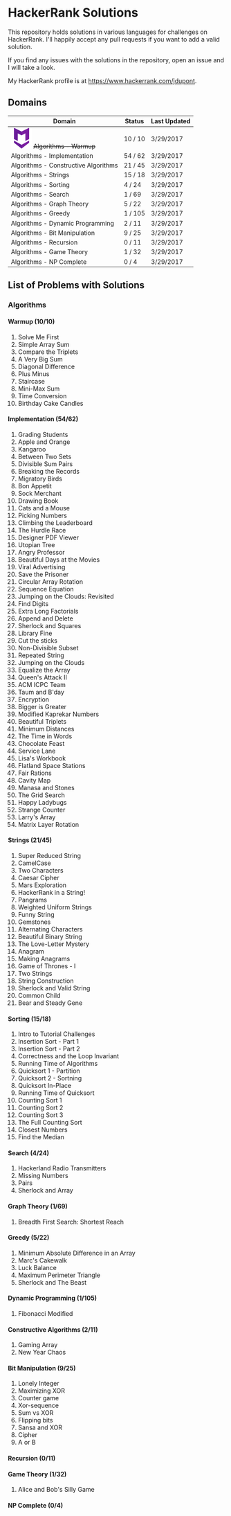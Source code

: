 # HackerRank Solutions

This repository holds solutions in various languages for challenges on HackerRank. I'll happily accept any pull requests if you want to add a valid solution. 

If you find any issues with the solutions in the repository, open an issue and I will take a look.

My HackerRank profile is at https://www.hackerrank.com/jdupont.

## Domains

|Domain|Status|Last Updated|
|---|---|---|
|![alt text](https://github.com/adam-p/markdown-here/raw/master/src/common/images/icon48.png "Done") ~~Algorithms - Warmup~~|10 / 10|3/29/2017|
|Algorithms - Implementation|54 / 62|3/29/2017|
|Algorithms - Constructive Algorithms|21 / 45|3/29/2017|
|Algorithms - Strings|15 / 18|3/29/2017|
|Algorithms - Sorting|4 / 24|3/29/2017|
|Algorithms - Search|1 / 69|3/29/2017|
|Algorithms - Graph Theory|5 / 22|3/29/2017|
|Algorithms - Greedy|1 / 105|3/29/2017|
|Algorithms - Dynamic Programming|2 / 11|3/29/2017|
|Algorithms - Bit Manipulation|9 / 25|3/29/2017|
|Algorithms - Recursion|0 / 11|3/29/2017|
|Algorithms - Game Theory|1 / 32|3/29/2017|
|Algorithms - NP Complete|0 / 4|3/29/2017|

## List of Problems with Solutions

### Algorithms

#### Warmup (10/10)

1. Solve Me First
2. Simple Array Sum
3. Compare the Triplets
4. A Very Big Sum
5. Diagonal Difference
6. Plus Minus
7. Staircase
8. Mini-Max Sum
9. Time Conversion
10. Birthday Cake Candles

#### Implementation (54/62)

1. Grading Students
2. Apple and Orange
3. Kangaroo
4. Between Two Sets
5. Divisible Sum Pairs
6. Breaking the Records
7. Migratory Birds
8. Bon Appetit
9. Sock Merchant
10. Drawing Book
11. Cats and a Mouse
12. Picking Numbers
13. Climbing the Leaderboard
14. The Hurdle Race
15. Designer PDF Viewer
16. Utopian Tree
17. Angry Professor
18. Beautiful Days at the Movies
19. Viral Advertising
20. Save the Prisoner
21. Circular Array Rotation
22. Sequence Equation
23. Jumping on the Clouds: Revisited
24. Find Digits
25. Extra Long Factorials
26. Append and Delete
27. Sherlock and Squares
28. Library Fine
29. Cut the sticks
30. Non-Divisible Subset
31. Repeated String
32. Jumping on the Clouds
33. Equalize the Array
34. Queen's Attack II
35. ACM ICPC Team
36. Taum and B'day
37. Encryption
38. Bigger is Greater
39. Modified Kaprekar Numbers
40. Beautiful Triplets
41. Minimum Distances
42. The Time in Words
43. Chocolate Feast
44. Service Lane
45. Lisa's Workbook
46. Flatland Space Stations
47. Fair Rations
48. Cavity Map
49. Manasa and Stones
50. The Grid Search
51. Happy Ladybugs
52. Strange Counter
53. Larry's Array
54. Matrix Layer Rotation

#### Strings (21/45)

1. Super Reduced String
2. CamelCase
3. Two Characters
4. Caesar Cipher
5. Mars Exploration
6. HackerRank in a String!
7. Pangrams
8. Weighted Uniform Strings
9. Funny String
10. Gemstones
11. Alternating Characters
12. Beautiful Binary String
13. The Love-Letter Mystery
14. Anagram
15. Making Anagrams
16. Game of Thrones - I
17. Two Strings
18. String Construction
19. Sherlock and Valid String
20. Common Child
21. Bear and Steady Gene

#### Sorting (15/18)

1. Intro to Tutorial Challenges
2. Insertion Sort - Part 1
3. Insertion Sort - Part 2
4. Correctness and the Loop Invariant
5. Running Time of Algorithms
6. Quicksort 1 - Partition
7. Quicksort 2 - Sortning
8. Quicksort In-Place
9. Running Time of Quicksort
10. Counting Sort 1
11. Counting Sort 2
12. Counting Sort 3
13. The Full Counting Sort
14. Closest Numbers
15. Find the Median

#### Search (4/24)

1. Hackerland Radio Transmitters
2. Missing Numbers
3. Pairs
4. Sherlock and Array

#### Graph Theory (1/69)

1. Breadth First Search: Shortest Reach

#### Greedy (5/22)

1. Minimum Absolute Difference in an Array
2. Marc's Cakewalk
3. Luck Balance
4. Maximum Perimeter Triangle
5. Sherlock and The Beast

#### Dynamic Programming (1/105)

1. Fibonacci Modified

#### Constructive Algorithms (2/11)

1. Gaming Array
2. New Year Chaos

#### Bit Manipulation (9/25)

1. Lonely Integer
2. Maximizing XOR
3. Counter game
4. Xor-sequence
5. Sum vs XOR
6. Flipping bits
7. Sansa and XOR
8. Cipher
9. A or B

#### Recursion (0/11)
	
#### Game Theory (1/32)

1. Alice and Bob's Silly Game

#### NP Complete (0/4)
